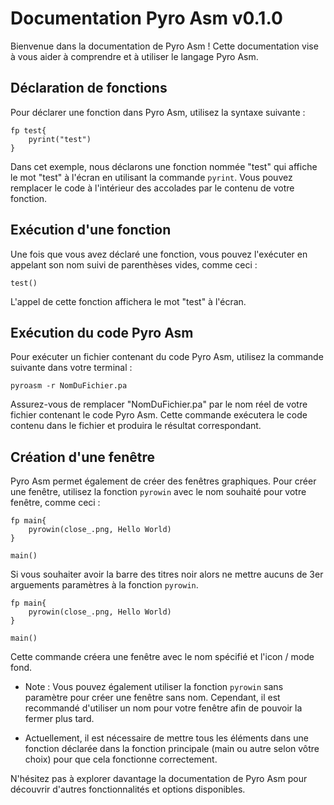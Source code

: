 # Documentation Pyro Asm v0.1.0

Bienvenue dans la documentation de Pyro Asm ! Cette documentation vise à vous aider à comprendre et à utiliser le langage Pyro Asm.

## Déclaration de fonctions

Pour déclarer une fonction dans Pyro Asm, utilisez la syntaxe suivante :

```white
fp test{
    pyrint("test")
}
```


Dans cet exemple, nous déclarons une fonction nommée "test" qui affiche le mot "test" à l'écran en utilisant la commande `pyrint`. Vous pouvez remplacer le code à l'intérieur des accolades par le contenu de votre fonction.

## Exécution d'une fonction

Une fois que vous avez déclaré une fonction, vous pouvez l'exécuter en appelant son nom suivi de parenthèses vides, comme ceci :

```white
test()
```


L'appel de cette fonction affichera le mot "test" à l'écran.

## Exécution du code Pyro Asm

Pour exécuter un fichier contenant du code Pyro Asm, utilisez la commande suivante dans votre terminal :

```white
pyroasm -r NomDuFichier.pa
```


Assurez-vous de remplacer "NomDuFichier.pa" par le nom réel de votre fichier contenant le code Pyro Asm. Cette commande exécutera le code contenu dans le fichier et produira le résultat correspondant.

## Création d'une fenêtre

Pyro Asm permet également de créer des fenêtres graphiques. Pour créer une fenêtre, utilisez la fonction `pyrowin` avec le nom souhaité pour votre fenêtre, comme ceci :


```white
fp main{
    pyrowin(close_.png, Hello World)
}

main()
```


Si vous souhaiter avoir la barre des titres noir alors ne mettre aucuns de 3er arguements paramètres à la fonction `pyrowin`.
```white
fp main{
    pyrowin(close_.png, Hello World)
}

main()
```


Cette commande créera une fenêtre avec le nom spécifié et l'icon / mode fond.


* Note : Vous pouvez également utiliser la fonction `pyrowin` sans paramètre pour créer une fenêtre sans nom. Cependant, il est recommandé d'utiliser un nom pour votre fenêtre afin de pouvoir la fermer plus tard.
- Actuellement, il est nécessaire de mettre tous les éléments dans une fonction déclarée dans la fonction principale (main ou autre selon vôtre choix) pour que cela fonctionne correctement.

N'hésitez pas à explorer davantage la documentation de Pyro Asm pour découvrir d'autres fonctionnalités et options disponibles.

